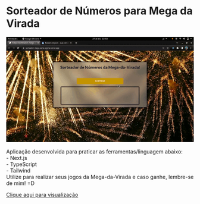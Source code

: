 # Sorteador de Números para Mega da Virada


<img src="https://github.com/JessanyKaline/sorteador-megaSena/blob/main/to_readme/video.gif"> </img>

<p>Aplicação desenvolvida para praticar as ferramentas/linguagem abaixo:<br>
- Next.js<br>
- TypeScript<br>
- Tailwind <br>
Utilize para realizar seus jogos da Mega-da-Virada e caso ganhe, lembre-se de mim! =D 
</p>          

<a href="https://sorteador-mega-sena-sigma.vercel.app/">Clique aqui para visualização</a>



